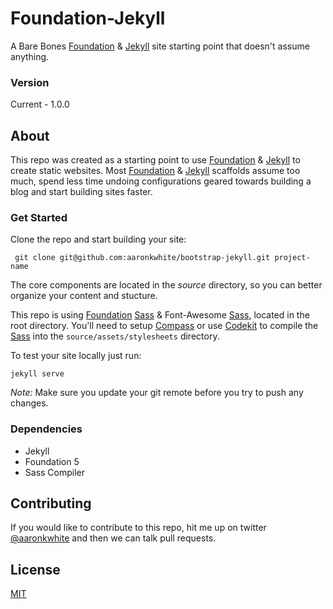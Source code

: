 
# Foundation-Jekyll

A Bare Bones [Foundation][1] & [Jekyll][2] site starting point that doesn't assume anything.

### Version
Current - 1.0.0

## About
This repo was created as a starting point to use [Foundation][1] & [Jekyll][2] to create static websites. Most [Foundation][1] & [Jekyll][2] scaffolds assume too much, spend less time undoing configurations geared towards building a blog and start building sites faster.

### Get Started
Clone the repo and start building your site:

```
 git clone git@github.com:aaronkwhite/bootstrap-jekyll.git project-name
```

The core components are located in the *source* directory, so you can better organize your content and stucture.

This repo is using [Foundation][1] [Sass][3] & Font-Awesome [Sass][3], located in the root directory. You'll need to setup [Compass][4] or use [Codekit][5] to compile the [Sass][3] into the `source/assets/stylesheets` directory.

To test your site locally just run:

```
jekyll serve
```

*Note:* Make sure you update your git remote before you try to push any changes.

### Dependencies
 - Jekyll
 - Foundation 5
 - Sass Compiler


## Contributing
If you would like to contribute to this repo, hit me up on twitter [@aaronkwhite](http://twitter.com/aaronkwhite) and then we can talk pull requests.

## License

[MIT](http://opensource.org/licenses/MIT)




[1]: http://getbootstrap.com
[2]: http://jekyllrb.com
[3]: http://lesscss.org
[4]: http://compass-style.org
[5]: https://incident57.com/codekit
